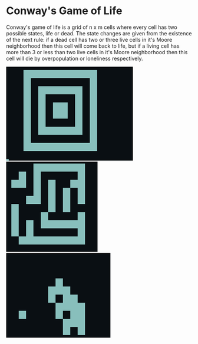 # Conway's Game of Life
Conway's game of life is a grid of n x m cells where every cell has two possible states, life or dead. 
The state changes are given from the existence of the next rule: if a dead cell has two or three live cells in it's Moore neighborhood then this cell will come back to life, but if a living cell has more than 3 or less than two live cells in it's Moore neighborhood then this cell will die by overpopulation or loneliness respectively.

![Alt text](https://github.com/yerkortiz/game-of-life/blob/master/images/ca1.png)
![Alt text](https://github.com/yerkortiz/game-of-life/blob/master/images/ca3.png)
![Alt text](https://github.com/yerkortiz/game-of-life/blob/master/images/ca5.png)
